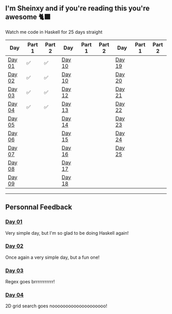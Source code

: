 I'm Sheinxy and if you're reading this you're awesome 🐈‍⬛
---

Watch me code in Haskell for 25 days straight

| Day 	| Part 1 	| Part 2 	| Day 	| Part 1 	| Part 2 	| Day 	| Part 1 	| Part 2 	|
|-----	|--------	|--------	|-----	|--------	|--------	|-----	|--------	|--------	|
|  [Day 01](./Day_01)	|     ✅  	|     ✅   	|  [Day 10](./Day_10)	|        	|         	|  [Day 19](./Day_19)	|         	|         	|
|  [Day 02](./Day_02)	|     ✅   	|     ✅   	|  [Day 10](./Day_11)	|          |         	|  [Day 20](./Day_20)	|         	|         	|
|  [Day 03](./Day_03)	|     ✅   	|     ✅   	|  [Day 12](./Day_12)	|         	|          |  [Day 21](./Day_21)	|         	|         	|
|  [Day 04](./Day_04)	|     ✅   	|     ✅   	|  [Day 13](./Day_13)	|          |         	|  [Day 22](./Day_22)	|         	|         	|
|  [Day 05](./Day_05)	|         	|         	|  [Day 14](./Day_14)	|          |          |  [Day 23](./Day_23)	|         	|        	|
|  [Day 06](./Day_06)	|        	|         	|  [Day 15](./Day_15)	|          |         	|  [Day 24](./Day_24)	|        	|        	|
|  [Day 07](./Day_07)	|         	|         	|  [Day 16](./Day_16)	|          |         	|  [Day 25](./Day_25)	|        	|        	|
|  [Day 08](./Day_08)	|         	|         	|  [Day 17](./Day_17)	|          |         	|     	|        	|        	|
|  [Day 09](./Day_09)	|         	|         	|  [Day 18](./Day_18)	|         	|          |     	|        	|        	|

---

## Personnal Feedback

### [Day 01](./Day_01)

Very simple day, but I'm so glad to be doing Haskell again!

### [Day 02](./Day_02)

Once again a very simple day, but a fun one!

### [Day 03](./Day_03)

Regex goes brrrrrrrrrrr!

### [Day 04](./Day_04)

2D grid search goes noooooooooooooooooooo!
